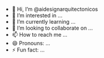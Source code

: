 - 👋 Hi, I’m @aidesignarquitectonicos
- 👀 I’m interested in ...
- 🌱 I’m currently learning ...
- 💞️ I’m looking to collaborate on ...
- 📫 How to reach me ...
- 😄 Pronouns: ...
- ⚡ Fun fact: ...

<!---
aidesignarquitectonicos/aidesignarquitectonicos is a ✨ special ✨ repository because its `README.md` (this file) appears on your GitHub profile.
You can click the Preview link to take a look at your changes.
--->
